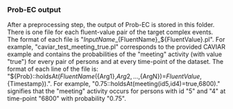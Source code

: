 ### Prob-EC output

After a preprocessing step, the output of Prob-EC is stored in this folder. There is one file for each fluent-value pair of the target complex events. The format of each file is "${InputName}\_${FluentName}\_${FluentValue}.pl". For example, "caviar_test_meeting_true.pl" corresponds to the provided CAVIAR example and contains the probabilities of the "meeting" activity (with value "true") for every pair of persons and at every time-point of the dataset. The format of each line of the file is: "${Prob}::holdsAt(${FluentName}(${Arg1},${Arg2},...,${ArgN})=${FluentValue},${Timestamp}).". For example, "0.75::holdsAt(meeting(id5,id4)=true,6800)." signifies that the "meeting" activity occurs for persons with id "5" and "4" at time-point "6800" with probability "0.75".